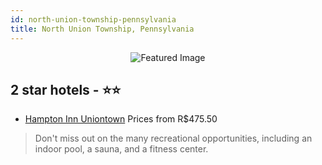 ```yaml
---
id: north-union-township-pennsylvania
title: North Union Township, Pennsylvania
---
```


<center><img src="https://i.travelapi.com/hotels/1000000/60000/55700/55649/81550f29_z.jpg" alt="Featured Image" /></center>


##  2 star hotels - ⭐️⭐️

-    [Hampton Inn Uniontown](https://us.hurb.com/hotels/north-union-township/hampton-inn-uniontown-JNP-JP088872?cmp=18055) Prices from R$475.50
   > Don't miss out on the many recreational opportunities, including an indoor pool, a sauna, and a fitness center.
